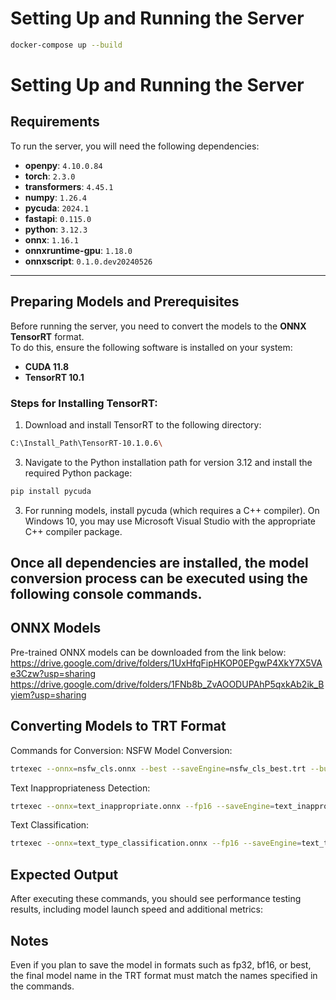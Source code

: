 # Setting Up and Running the Server
```bash
docker-compose up --build
```
# Setting Up and Running the Server

## Requirements

To run the server, you will need the following dependencies:

- **openpy**: `4.10.0.84`  
- **torch**: `2.3.0`  
- **transformers**: `4.45.1`  
- **numpy**: `1.26.4`  
- **pycuda**: `2024.1`  
- **fastapi**: `0.115.0`  
- **python**: `3.12.3`  
- **onnx**: `1.16.1`  
- **onnxruntime-gpu**: `1.18.0`  
- **onnxscript**: `0.1.0.dev20240526`  

---

## Preparing Models and Prerequisites

Before running the server, you need to convert the models to the **ONNX TensorRT** format.  
To do this, ensure the following software is installed on your system:

- **CUDA 11.8**  
- **TensorRT 10.1**

### Steps for Installing TensorRT:

1. Download and install TensorRT to the following directory:

 ```bash
 C:\Install_Path\TensorRT-10.1.0.6\
 ```
   
3. Navigate to the Python installation path for version 3.12 and install the required Python package:

```bash
pip install pycuda
```

3. For running models, install pycuda (which requires a C++ compiler).
On Windows 10, you may use Microsoft Visual Studio with the appropriate C++ compiler package.

## Once all dependencies are installed, the model conversion process can be executed using the following console commands.

## ONNX Models
Pre-trained ONNX models can be downloaded from the link below:
https://drive.google.com/drive/folders/1UxHfqFipHKOP0EPgwP4XkY7X5VAe3Czw?usp=sharing
https://drive.google.com/drive/folders/1FNb8b_ZvAOODUPAhP5qxkAb2ik_Byiem?usp=sharing

## Converting Models to TRT Format
Commands for Conversion:
NSFW Model Conversion:
```bash
trtexec --onnx=nsfw_cls.onnx --best --saveEngine=nsfw_cls_best.trt --builderOptimizationLevel=5 --iterations=100 --warmUp=10000 --duration=10 --useCudaGraph
```
Text Inappropriateness Detection:
```bash
trtexec --onnx=text_inappropriate.onnx --fp16 --saveEngine=text_inappropriate_fp16.trt --builderOptimizationLevel=5 --iterations=100 --warmUp=10000 --duration=10 --useCudaGraph
```
Text Classification:
```bash
trtexec --onnx=text_type_classification.onnx --fp16 --saveEngine=text_type_classification_fp16.trt --builderOptimizationLevel=5 --iterations=100 --warmUp=10000 --duration=10 --useCudaGraph
```

## Expected Output
After executing these commands, you should see performance testing results, including model launch speed and additional metrics:


## Notes
Even if you plan to save the model in formats such as fp32, bf16, or best, the final model name in the TRT format must match the names specified in the commands.
